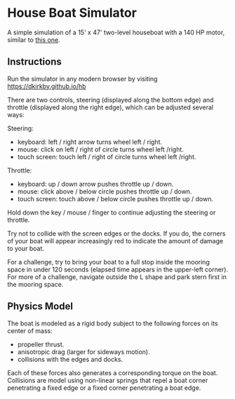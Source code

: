 # House Boat Simulator

A simple simulation of a 15' x 47' two-level houseboat with a 140 HP motor, similar to [this one](https://lakeshasta.com/houseboats/the-empress/).

## Instructions

Run the simulator in any modern browser by visiting https://dkirkby.github.io/hb

There are two controls, steering (displayed along the bottom edge) and throttle (displayed along the right edge), which can be adjusted several ways:

Steering:
 - keyboard: left / right arrow turns wheel left / right.
 - mouse: click on left / right of circle turns wheel left /right.
 - touch screen: touch left / right of circle turns wheel left /right.

Throttle:
 - keyboard: up / down arrow pushes throttle up / down.
 - mouse: click above / below circle pushes throttle up / down.
 - touch screen: touch above / below circle pushes throttle up / down.

Hold down the key / mouse / finger to continue adjusting the steering or throttle.

Try not to collide with the screen edges or the docks.  If you do, the corners of your boat will appear increasingly red to indicate the amount of damage to your boat.

For a challenge, try to bring your boat to a full stop inside the mooring space in under 120 seconds (elapsed time appears in the upper-left corner).  For more of a challenge, navigate outside the L shape and park stern first in the mooring space.

## Physics Model

The boat is modeled as a rigid body subject to the following forces on its center of mass:
 - propeller thrust.
 - anisotropic drag (larger for sideways motion).
 - collisions with the edges and docks.

Each of these forces also generates a corresponding torque on the boat.  Collisions are model using non-linear springs that repel a boat corner penetrating a fixed edge or a fixed corner penetrating a boat edge.
